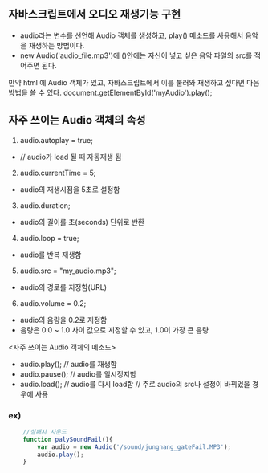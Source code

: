 ## 자바스크립트에서 오디오 재생기능 구현
  - audio라는 변수를 선언해 Audio 객체를 생성하고, play() 메소드를 사용해서 음악을 재생하는 방법이다. 
  - new Audio('audio_file.mp3')에 ()안에는 자신이 넣고 싶은 음악 파일의 src를 적어주면 된다. 

만약 html 에 Audio 객체가 있고, 자바스크립트에서 이를 불러와 재생하고 싶다면 다음 방법을 쓸 수 있다.
document.getElementById('myAudio').play();

## 자주 쓰이는 Audio 객체의 속성
  1. audio.autoplay = true;
  -  // audio가 load 될 때 자동재생 됨
  2. audio.currentTime = 5;
  -  audio의 재생시점을 5초로 설정함
  3. audio.duration;
  -  audio의 길이를 초(seconds) 단위로 반환
  4. audio.loop = true;
  -  audio를 반복 재생함
  5. audio.src = "my_audio.mp3";
  -  audio의 경로를 지정함(URL)
  6. audio.volume = 0.2;
-  audio의 음량을 0.2로 지정함
-  음량은 0.0 ~ 1.0 사이 값으로 지정할 수 있고, 1.0이 가장 큰 음량
 

 

<자주 쓰이는 Audio 객체의 메소드>
  - audio.play(); // audio를 재생함
  - audio.pause(); // audio를 일시정지함
  - audio.load(); // audio를 다시 load함 // 주로 audio의 src나 설정이 바뀌었을 경우에 사용

### ex)
````js
	//실패시 사운드
	function palySoundFail(){
		var audio = new Audio('/sound/jungnang_gateFail.MP3');
		audio.play();
	}
````





